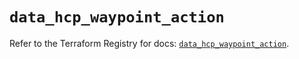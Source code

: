 # `data_hcp_waypoint_action`

Refer to the Terraform Registry for docs: [`data_hcp_waypoint_action`](https://registry.terraform.io/providers/hashicorp/hcp/0.110.0/docs/data-sources/waypoint_action).
